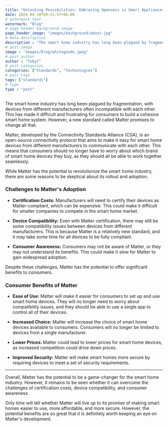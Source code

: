 ```yaml
---
title: "Unlocking Possibilities: Embracing Openness in Smart Appliances"
date: 2024-04-10T09:51:57+06:00
# watermark text
watermark: "Blog"
# page header background image
page_header_image: "images/background/about.jpg"
# meta description
description : "The smart home industry has long been plagued by fragmentation, with devices from different manufacturers often incompatible with each other. This has made it difficult and frustrating for consumers to build a cohesive smart home system.."
# post image
image : "images/blog/whitegoods.jpeg"
# post author
author : "TobyT"
# post categories
categories: ["Standards", "Technologies"]
# post tags
tags: ["standards"]
# type
type : "post"
---
```

The smart home industry has long been plagued by fragmentation, with devices from different manufacturers often incompatible with each other. This has made it difficult and frustrating for consumers to build a cohesive smart home system. However, a new standard called Matter promises to change all that.

Matter, developed by the Connectivity Standards Alliance (CSA), is an open-source connectivity protocol that aims to make it easy for smart home devices from different manufacturers to communicate with each other. This means that consumers should no longer have to worry about which brand of smart home devices they buy, as they should all be able to work together seamlessly.

While Matter has the potential to revolutionize the smart home industry, there are some reasons to be skeptical about its rollout and adoption.

### Challenges to Matter's Adoption

- **Certification Costs:** Manufacturers will need to certify their devices as Matter-compliant, which can be expensive. This could make it difficult for smaller companies to compete in the smart home market.

- **Device Compatibility:** Even with Matter certification, there may still be some compatibility issues between devices from different manufacturers. This is because Matter is a relatively new standard, and it may take some time for all devices to be fully compliant.

- **Consumer Awareness:** Consumers may not be aware of Matter, or they may not understand its benefits. This could make it slow for Matter to gain widespread adoption.

Despite these challenges, Matter has the potential to offer significant benefits to consumers.

### Consumer Benefits of Matter

- **Ease of Use:** Matter will make it easier for consumers to set up and use smart home devices. They will no longer need to worry about compatibility issues, and they should be able to use a single app to control all of their devices.

- **Increased Choice:** Matter will increase the choice of smart home devices available to consumers. Consumers will no longer be limited to devices from a single manufacturer.

- **Lower Prices:** Matter could lead to lower prices for smart home devices, as increased competition could drive down prices.

- **Improved Security:** Matter will make smart homes more secure by requiring devices to meet a set of security requirements.
------
Overall, Matter has the potential to be a game-changer for the smart home industry. However, it remains to be seen whether it can overcome the challenges of certification costs, device compatibility, and consumer awareness.

Only time will tell whether Matter will live up to its promise of making smart homes easier to use, more affordable, and more secure. However, the potential benefits are so great that it is definitely worth keeping an eye on Matter's development.